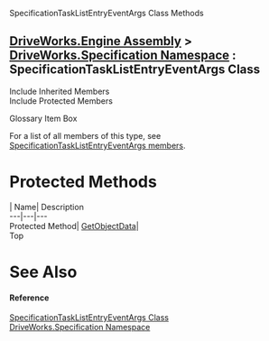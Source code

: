 SpecificationTaskListEntryEventArgs Class Methods   
  
[DriveWorks.Engine Assembly](topic2156.md) > [DriveWorks.Specification Namespace](topic10764.md) : SpecificationTaskListEntryEventArgs Class  
---  
  
Include Inherited Members    
Include Protected Members    


Glossary Item Box

For a list of all members of this type, see [SpecificationTaskListEntryEventArgs members](topic11549.md).

# Protected Methods

| Name| Description  
---|---|---  
Protected Method| [GetObjectData](topic11557.md)|   
Top

# See Also

#### Reference

[SpecificationTaskListEntryEventArgs Class](topic11548.md)   
[DriveWorks.Specification Namespace](topic10764.md)


